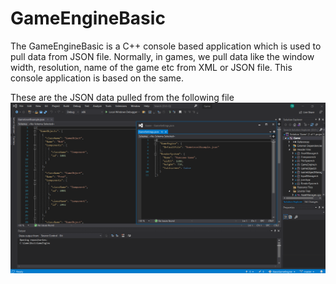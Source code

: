 # GameEngineBasic
The GameEngineBasic is a C++ console based application which is used to pull data from JSON file. Normally, in games, we pull data like the window width, resolution, name of the game etc from XML or JSON file. This console application is based on the same.

These are the JSON data pulled from the following file
![](/img/JSONFile.png)

